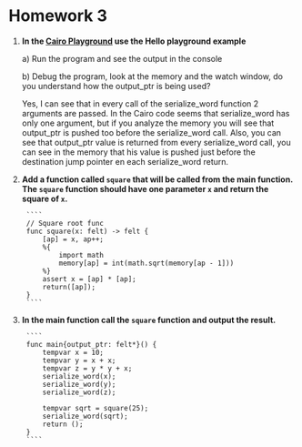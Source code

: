 # Homework 3
1. **In the [Cairo Playground](https://www.cairo-lang.org/playground/) use the Hello playground example**

	a) Run the program and see the output in the console
	
	b) Debug the program, look at the memory and the watch window, do you understand how the output_ptr is being used?
	
	
	
	Yes, I can see that in every call of the serialize_word function 2 arguments are passed. In the Cairo code seems that serialize_word has only one argument, but if you analyze the memory you will see that output_ptr is pushed too before the serialize_word call. Also, you can see that output_ptr value is returned from every serialize_word call, you can see in the memory that his value is pushed just before the destination jump pointer en each serialize_word return.

	
2. **Add a function called `square` that will be called from the main function. The `square` function should have one parameter `x` and return the square of `x`.**

		````
		// Square root func
		func square(x: felt) -> felt {
    		[ap] = x, ap++;
    		%{
        		import math
        		memory[ap] = int(math.sqrt(memory[ap - 1]))
    		%}
    		assert x = [ap] * [ap];
    		return([ap]);
		}
		````



3. **In the main function call the `square` function and output the result.**

		````
		func main{output_ptr: felt*}() {
    		tempvar x = 10;
    		tempvar y = x + x;
    		tempvar z = y * y + x;
    		serialize_word(x);
    		serialize_word(y);
    		serialize_word(z);
    
    		tempvar sqrt = square(25);
    		serialize_word(sqrt);
    		return ();
		}
		````
